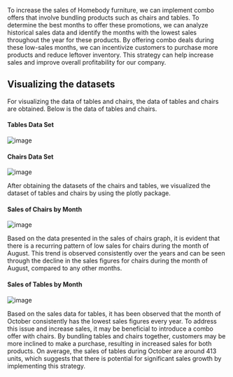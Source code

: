 To increase the sales of Homebody furniture, we can implement combo offers that involve bundling products such as chairs and tables. To determine the best months to offer these promotions, we can analyze historical sales data and identify the months with the lowest sales throughout the year for these products. By offering combo deals during these low-sales months, we can incentivize customers to purchase more products and reduce leftover inventory. This 
strategy can help increase sales and improve overall profitability for our company.
## Visualizing the datasets
For visualizing the data of tables and chairs, the data of tables and chairs are obtained. Below is the data of tables and chairs.

#### Tables Data Set
![image](https://github.com/saichaithanya6/Supply-Chain-project/assets/111531760/d594995e-16dc-4b7c-9779-581319e73d27)

#### Chairs Data Set
![image](https://github.com/saichaithanya6/Supply-Chain-project/assets/111531760/117956fe-553d-4769-aeaa-d40edc2b208e)


After obtaining the datasets of the chairs and tables, we visualized the dataset of tables and chairs by using the plotly package.

#### Sales of Chairs by Month
![image](https://github.com/saichaithanya6/Supply-Chain-project/assets/111531760/9ea9b8d5-1dcb-4788-9040-ef487af571d6)

Based on the data presented in the sales of chairs graph, it is evident that there is a recurring pattern of low sales for chairs during the month of August. This trend is
observed consistently over the years and can be seen through the decline in the sales figures for chairs during the month of August, compared to any other months.

#### Sales of Tables by Month
![image](https://github.com/saichaithanya6/Supply-Chain-project/assets/111531760/2643bfb2-bcf8-4771-9007-d5ac3a31630a)

Based on the sales data for tables, it has been observed that the month of October consistently has the lowest sales figures every year. To address this issue and increase 
sales, it may be beneficial to introduce a combo offer with chairs. By bundling tables and chairs together, customers may be more inclined to make a purchase, resulting in 
increased sales for both products. On average, the sales of tables during October are around 413 units, which suggests that there is potential for significant sales growth 
by implementing this strategy.




